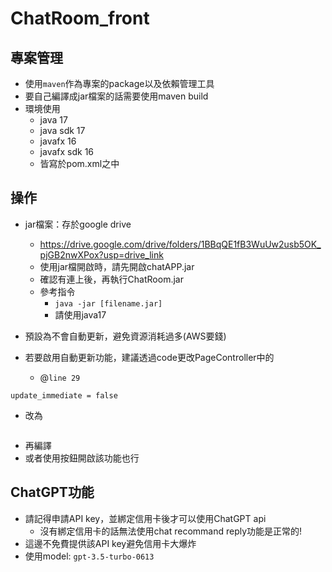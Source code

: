 # ChatRoom_front
## 專案管理
- 使用`maven`作為專案的package以及依賴管理工具
- 要自己編譯成jar檔案的話需要使用maven build
- 環境使用
  - java 17
  - java sdk 17
  - javafx 16
  - javafx sdk 16
  - 皆寫於pom.xml之中
## 操作
- jar檔案：存於google drive
  - https://drive.google.com/drive/folders/1BBqQE1fB3WuUw2usb5OK_pjGB2nwXPox?usp=drive_link
  - 使用jar檔開啟時，請先開啟chatAPP.jar
  - 確認有連上後，再執行ChatRoom.jar  
  - 參考指令
    - `java -jar [filename.jar]`
    - 請使用java17

- 預設為不會自動更新，避免資源消耗過多(AWS要錢)
- 若要啟用自動更新功能，建議透過code更改PageController中的
  - @`line 29`
```
update_immediate = false
```
  - 改為
```update_immediate = true
```
  - 再編譯
- 或者使用按鈕開啟該功能也行
## ChatGPT功能
- 請記得申請API key，並綁定信用卡後才可以使用ChatGPT api
  - 沒有綁定信用卡的話無法使用chat recommand reply功能是正常的!
- 這邊不免費提供該API key避免信用卡大爆炸
- 使用model: `gpt-3.5-turbo-0613`
